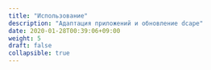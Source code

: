 ```yaml
---
title: "Использование"
description: "Адаптация приложений и обновление dcape"
date: 2020-01-28T00:39:06+09:00
weight: 5
draft: false
collapsible: true
---
```


